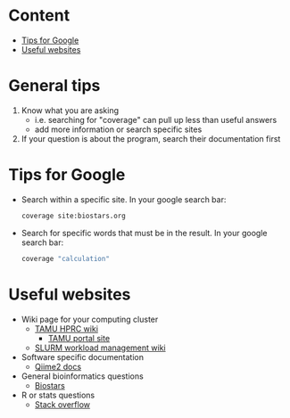 
# Content
* [Tips for Google](#tips-for-google)
* [Useful websites](#useful-websites)

# General tips
1. Know what you are asking
    * i.e. searching for "coverage" can pull up less than useful answers
    * add more information or search specific sites
1. If your question is about the program, search their documentation first


# Tips for Google

* Search within a specific site. In your google search bar:
    ```bash
    coverage site:biostars.org
    ```
* Search for specific words that must be in the result. In your google search bar:
    ```bash
    coverage "calculation"
    ```


# Useful websites

* Wiki page for your computing cluster
    * [TAMU HPRC wiki](https://hprc.tamu.edu/wiki/Main_Page)
        * [TAMU portal site](https://portal.hprc.tamu.edu)
    * [SLURM workload management wiki](https://docs.qiime2.org)
* Software specific documentation
    * [Qiime2 docs](https://slurm.schedmd.com/documentation.html)
* General bioinformatics questions
    * [Biostars](https://www.biostars.org/)
* R or stats questions
    * [Stack overflow](https://stackoverflow.com/)